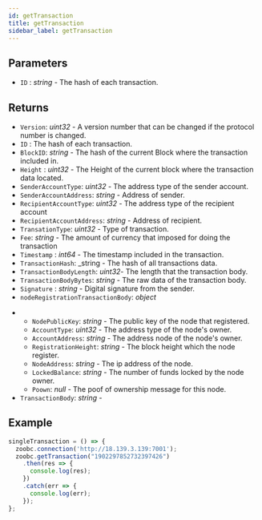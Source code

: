 ```yaml
---
id: getTransaction
title: getTransaction
sidebar_label: getTransaction
---
```


## Parameters

* `ID` : _string_ - The hash of each transaction.

## Returns

  - `Version`: _uint32_ - A version number that can be changed if the protocol number is changed.
  - `ID` : The hash of each transaction.
  - `BlockID`: _string_ - The hash of the current Block where the transaction included in.
  - `Height` : _uint32_ - The Height of the current block where the transaction data located.
  - `SenderAccountType`: _uint32_ - The address type of the sender account.
  - `SenderAccountAddress`: _string_ - Address of sender.
  - `RecipientAccountType`: _uint32_ - The address type of the recipient account
  - `RecipientAccountAddress`: _string_ - Address of recipient.
  - `TransationType`: _uint32_ - Type of transaction.
  - `Fee`: _string_ - The amount of currency that imposed for doing the transaction
  - `Timestamp` : _int64_ - The timestamp included in the transaction.
  - `TransactionHash`: _string - The hash of all transactions data.
  - `TransactionBodyLength`: _uint32_- The length that the transaction body.
  - `TransactionBodyBytes`: _string_ - The raw data of the transaction body.
  - `Signature` : _string_ - Digital signature from the sender.
  - `nodeRegistrationTransactionBody`: _object_
  <!-- need further discussion with the core to specify each field for each transaction. -->
  - - `NodePublicKey`: _string_ - The public key of the node that registered.
    - `AccountType`: _uint32_ - The address type of the node's owner.
    - `AccountAddress`: _string_ - The address node of the node's owner.
    - `RegistrationHeight`: _string_ - The block height which the node register.
    - `NodeAddress`: _string_ - The ip address of the node.
    - `LockedBalance`: _string_ - The number of funds locked by the node owner.
    - `Poown`: _null_ - The poof of ownership message for this node.
  - `TransactionBody`: _string_ -

## Example
```javascript
singleTransaction = () => {
  zoobc.connection('http://18.139.3.139:7001');
  zoobc.getTransaction("1902297852732397426")
    .then(res => {
      console.log(res);
    })
    .catch(err => {
      console.log(err);
    });
};
```
